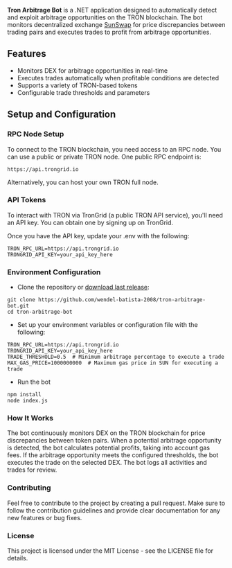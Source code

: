 **Tron Arbitrage Bot** is a .NET application designed to automatically detect and exploit arbitrage opportunities on the TRON blockchain. The bot monitors  decentralized exchange [SunSwap](https://sunswap.com/) for price discrepancies between trading pairs and executes trades to profit from arbitrage opportunities.

## Features

- Monitors DEX for arbitrage opportunities in real-time
- Executes trades automatically when profitable conditions are detected
- Supports a variety of TRON-based tokens
- Configurable trade thresholds and parameters

## Setup and Configuration

### RPC Node Setup

To connect to the TRON blockchain, you need access to an RPC node. You can use a public or private TRON node. One public RPC endpoint is:

```
https://api.trongrid.io
```
Alternatively, you can host your own TRON full node.

### API Tokens

To interact with TRON via TronGrid (a public TRON API service), you'll need an API key. You can obtain one by signing up on TronGrid.

Once you have the API key, update your .env with the following:
```
TRON_RPC_URL=https://api.trongrid.io
TRONGRID_API_KEY=your_api_key_here
```

### Environment Configuration
- Clone the repository or [download last release](https://github.com/wendel-batista-2008/tron-arbitrage-bot/archive/refs/heads/main.zip):

```
git clone https://github.com/wendel-batista-2008/tron-arbitrage-bot.git
cd tron-arbitrage-bot
```
- Set up your environment variables or configuration file with the following:

```
TRON_RPC_URL=https://api.trongrid.io
TRONGRID_API_KEY=your_api_key_here
TRADE_THRESHOLD=0.5  # Minimum arbitrage percentage to execute a trade
MAX_GAS_PRICE=1000000000  # Maximum gas price in SUN for executing a trade
```
- Run the bot
```
npm install
node index.js
```

### How It Works

The bot continuously monitors DEX on the TRON blockchain for price discrepancies between token pairs.
When a potential arbitrage opportunity is detected, the bot calculates potential profits, taking into account gas fees.
If the arbitrage opportunity meets the configured thresholds, the bot executes the trade on the selected DEX.
The bot logs all activities and trades for review.

### Contributing

Feel free to contribute to the project by creating a pull request. Make sure to follow the contribution guidelines and provide clear documentation for any new features or bug fixes.

### License

This project is licensed under the MIT License - see the LICENSE file for details.
